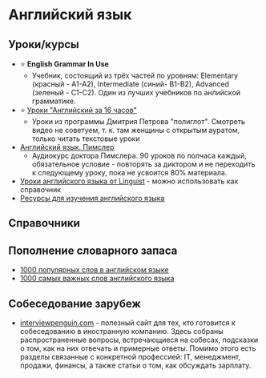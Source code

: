 # Английский язык

## Уроки/курсы

- ⭐ **English Grammar In Use**
  - Учебник, состоящий из трёх частей по уровням: Elementary (красный - A1-A2), Intermediate (синий- B1-B2), Advanced (зеленый - C1-C2). Один из лучших учебников по анлийской грамматике.
- ⭐ [Уроки "Английский за 16 часов"](https://poliglot16.ru/en/urok1/)
  - Уроки из программы Дмитрия Петрова "полиглот". Смотреть видео не советуем, т. к. там женщины с открытым ауратом, только читать текстовые уроки
- [Английский язык. Пимслер](https://t.me/PimslerEng)
  - Аудиокурс доктора Пимслера. 90 уроков по полчаса каждый, обязательное условие - повторять за диктором и не переходить к следующему уроку, пока не усвоится 80% материала.
- [Уроки английского языка от Linguist](https://lingust.ru/english/english-lessons) - можно использовать как справочник
- [Ресурсы для изучения английского языка](https://www.ef.ru/angliyskie-resursy/)

## Справочники

## Пополнение словарного запаса
- [1000 популярных слов в английском языке](https://puzzle-english.com/directory/1000-popular-words)
- [1000 самых важных слов английского языка](https://englex.ru/most-important-english-words/)

## Собеседование зарубеж

- [interviewpenguin.com](https://interviewpenguin.com) - полезный сайт для тех, кто готовится к собеседованию в иностранную компанию. Здесь собраны распространенные вопросы, встречающиеся на собесах, подсказки о том, как на них отвечать и примерные ответы. Помимо этого есть разделы связанные с конкретной профессией: IT, менеджмент, продажи, финансы, а также статьи о том, как обсуждать зарплату.


